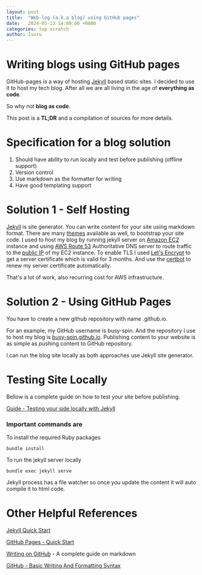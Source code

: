 ```yaml
---
layout: post
title:  "Web-log (a.k.a blog) using GitHub pages"
date:   2024-05-13 14:00:00 +0800
categories: top scratch
author: Isuru
---
```


# Writing blogs using GitHub pages

GitHub-pages is a way of hosting [Jekyll](https://jekyllrb.com/) based static sites.
I decided to use it to host my tech blog. After all we are all living in the age of **everything as code**. 

So why not **blog as code**. 

This post is a **TL;DR** and a compilation of sources for more details.

# Specification for a blog solution

1. Should have ability to run locally and test before publishing (offline support)
2. Version control
2. Use markdown as the formatter for writing
3. Have good templating support

# Solution 1 - Self Hosting

[Jekyll](https://jekyllrb.com/) is site generator. You can write content for your site using markdown format. 
There are many [themes](https://jekyllrb.com/docs/themes/) available as well, to bootstrap your site code. 
I used to host my blog by running jekyll server on [Amazon EC2](https://aws.amazon.com/pm/ec2/) instance and using
[AWS Route 53](https://aws.amazon.com/route53/) Authoritative DNS server to route traffic to the [public IP](https://docs.aws.amazon.com/AWSEC2/latest/UserGuide/using-instance-addressing.html#concepts-public-addresses) of my EC2 instance. 
To enable TLS I used [Let's Encrypt](https://letsencrypt.org/) to get a server certificate which is valid for 3 months.
And use the [certbot](https://certbot.eff.org/) to renew my server certificate automatically. 

That's a lot of work, also recurring cost for AWS infrastructure.

# Solution 2 - Using GitHub Pages

You have to create a new github repository with name <your-github-account-id>.github.io. 

For an example, my GitHub username is busy-spin. And the repository I use to host my blog is [busy-spin.github.io](https://github.com/busy-spin/busy-spin.github.io).
Publishing content to your website is as simple as pushing content to GitHub repository.

I can run the blog site locally as both approaches use Jekyll site generator. 

# Testing Site Locally

Bellow is a complete guide on how to test your site before publishing.

[Guide - Testing your side locally with Jekyll](https://docs.github.com/en/pages/setting-up-a-github-pages-site-with-jekyll/testing-your-github-pages-site-locally-with-jekyll)

### Important commands are 

To install the required Ruby packages
```shell
bundle install
```

To run the jekyll server locally
```shell
bundle exec jekyll serve
```

Jekyll process has a file watcher so once you update the content it will auto compile it to html code. 

# Other Helpful References

[Jekyll Quick Start](https://jekyllrb.com/docs/)

[GitHub Pages - Quick Start](https://docs.github.com/en/pages/quickstart)

[Writing on GitHub](https://docs.github.com/en/get-started/writing-on-github) - A complete guide on markdown

[GitHub - Basic Writing And Formatting Syntax](https://docs.github.com/en/get-started/writing-on-github/getting-started-with-writing-and-formatting-on-github/basic-writing-and-formatting-syntax)
